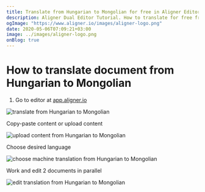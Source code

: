 ```yaml
---
title: Translate from Hungarian to Mongolian for free in Aligner Editor
description: Aligner Dual Editor Tutorial. How to translate for free from Hungarian to Mongolian. Aligner is multilingual document management platform. 
ogImage: "https://www.aligner.io/images/aligner-logo.png"
date: 2020-05-06T07:09:21+03:00
image: ../images/aligner-logo.png
onBlog: true
---
```


# How to translate document from Hungarian to Mongolian

1. Go to editor at [app.aligner.io](https://app.aligner.io "Aligner App web page")

![translate from Hungarian to Mongolian](../aligner-blank-editor.png "translate from Hungarian to Mongolian")

Copy-paste content or upload content

![upload content from Hungarian to Mongolian](../aligner-uploaded-document.png "upload content from Hungarian to Mongolian")

Choose desired language

![choose machine translation from Hungarian to Mongolian](../aligner-language-dropdown.png "choose machine translation from Hungarian to Mongolian")

Work and edit 2 documents in parallel

![edit translation from Hungarian to Mongolian](../aligner-double-sitded-editor.png "edit translation from Hungarian to Mongolian")

